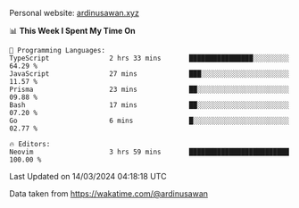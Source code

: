 Personal website: [ardinusawan.xyz](https://ardinusawan.xyz)

<!--START_SECTION:waka-->
📊 **This Week I Spent My Time On** 

```text
💬 Programming Languages: 
TypeScript               2 hrs 33 mins       ████████████████░░░░░░░░░   64.29 % 
JavaScript               27 mins             ███░░░░░░░░░░░░░░░░░░░░░░   11.57 % 
Prisma                   23 mins             ██░░░░░░░░░░░░░░░░░░░░░░░   09.88 % 
Bash                     17 mins             ██░░░░░░░░░░░░░░░░░░░░░░░   07.20 % 
Go                       6 mins              █░░░░░░░░░░░░░░░░░░░░░░░░   02.77 % 

🔥 Editors: 
Neovim                   3 hrs 59 mins       █████████████████████████   100.00 % 
```


 Last Updated on 14/03/2024 04:18:18 UTC
<!--END_SECTION:waka-->
Data taken from https://wakatime.com/@ardinusawan
